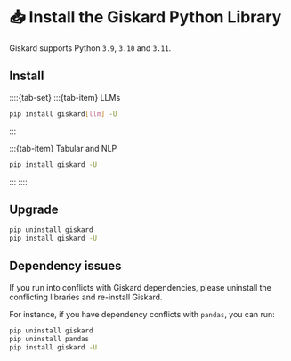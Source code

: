 # 📥 Install the Giskard Python Library

Giskard supports Python `3.9`, `3.10` and `3.11`.

## Install

::::{tab-set}
:::{tab-item} LLMs

```sh
pip install giskard[llm] -U
```

:::

:::{tab-item} Tabular and NLP

```sh
pip install giskard -U
```

:::
::::

## Upgrade

```sh
pip uninstall giskard
pip install giskard -U
```

## Dependency issues

If you run into conflicts with Giskard dependencies, please uninstall the conflicting libraries and re-install Giskard.

For instance, if you have dependency conflicts with `pandas`, you can run:

```sh
pip uninstall giskard
pip uninstall pandas
pip install giskard -U
```
